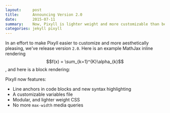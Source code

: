 ```yaml
---
layout:     post
title:      Announcing Version 2.0
date:       2015-07-11
summary:    Now, Pixyll is lighter weight and more customizable than before.
categories: jekyll pixyll
---
```


In an effort to make Pixyll easier to customize and more aesthetically pleasing, we've release version `2.0`.
Here is an example MathJax inline rendering $$f(x) = \sum_{k=1}^{K}\alpha_{k}$$, and here is a block rendering: 

Pixyll now features:

* Line anchors in code blocks and new syntax highlighting
* A customizable variables file
* Modular, and lighter weight CSS
* No more `max-width` media queries
